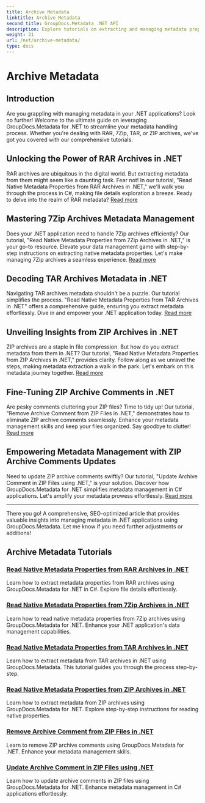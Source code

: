 ```yaml
---
title: Archive Metadata
linktitle: Archive Metadata
second_title: GroupDocs.Metadata .NET API
description: Explore tutorials on extracting and managing metadata properties from various archive formats like RAR, 7Zip, TAR, and ZIP using GroupDocs.Metadata for .NET.
weight: 21
url: /net/archive-metadata/
type: docs
---
```

# Archive Metadata


## Introduction

Are you grappling with managing metadata in your .NET applications? Look no further! Welcome to the ultimate guide on leveraging GroupDocs.Metadata for .NET to streamline your metadata handling process. Whether you're dealing with RAR, 7Zip, TAR, or ZIP archives, we've got you covered with our comprehensive tutorials.

## Unlocking the Power of RAR Archives in .NET

RAR archives are ubiquitous in the digital world. But extracting metadata from them might seem like a daunting task. Fear not! In our tutorial, "Read Native Metadata Properties from RAR Archives in .NET," we'll walk you through the process in C#, making file details exploration a breeze. Ready to delve into the realm of RAR metadata? [Read more](./read-native-metadata-rar-archives/)

## Mastering 7Zip Archives Metadata Management

Does your .NET application need to handle 7Zip archives efficiently? Our tutorial, "Read Native Metadata Properties from 7Zip Archives in .NET," is your go-to resource. Elevate your data management game with step-by-step instructions on extracting native metadata properties. Let's make managing 7Zip archives a seamless experience. [Read more](./read-native-metadata-7zip-archives/)

## Decoding TAR Archives Metadata in .NET

Navigating TAR archives metadata shouldn't be a puzzle. Our tutorial simplifies the process. "Read Native Metadata Properties from TAR Archives in .NET" offers a comprehensive guide, ensuring you extract metadata effortlessly. Dive in and empower your .NET application today. [Read more](./read-native-metadata-tar-archives/)

## Unveiling Insights from ZIP Archives in .NET

ZIP archives are a staple in file compression. But how do you extract metadata from them in .NET? Our tutorial, "Read Native Metadata Properties from ZIP Archives in .NET," provides clarity. Follow along as we unravel the steps, making metadata extraction a walk in the park. Let's embark on this metadata journey together. [Read more](./read-native-metadata-zip-archives/)

## Fine-Tuning ZIP Archive Comments in .NET

Are pesky comments cluttering your ZIP files? Time to tidy up! Our tutorial, "Remove Archive Comment from ZIP Files in .NET," demonstrates how to eliminate ZIP archive comments seamlessly. Enhance your metadata management skills and keep your files organized. Say goodbye to clutter! [Read more](./remove-archive-comment-zip-files/)

## Empowering Metadata Management with ZIP Archive Comments Updates

Need to update ZIP archive comments swiftly? Our tutorial, "Update Archive Comment in ZIP Files using .NET," is your solution. Discover how GroupDocs.Metadata for .NET simplifies metadata management in C# applications. Let's amplify your metadata prowess effortlessly. [Read more](./update-archive-comment-zip-files/)

---

There you go! A comprehensive, SEO-optimized article that provides valuable insights into managing metadata in .NET applications using GroupDocs.Metadata. Let me know if you need further adjustments or additions!
## Archive Metadata Tutorials
### [Read Native Metadata Properties from RAR Archives in .NET](./read-native-metadata-rar-archives/)
Learn how to extract metadata properties from RAR archives using GroupDocs.Metadata for .NET in C#. Explore file details effortlessly.
### [Read Native Metadata Properties from 7Zip Archives in .NET](./read-native-metadata-7zip-archives/)
Learn how to read native metadata properties from 7Zip archives using GroupDocs.Metadata for .NET. Enhance your .NET application's data management capabilities.
### [Read Native Metadata Properties from TAR Archives in .NET](./read-native-metadata-tar-archives/)
Learn how to extract metadata from TAR archives in .NET using GroupDocs.Metadata. This tutorial guides you through the process step-by-step.
### [Read Native Metadata Properties from ZIP Archives in .NET](./read-native-metadata-zip-archives/)
Learn how to extract metadata from ZIP archives using GroupDocs.Metadata for .NET. Explore step-by-step instructions for reading native properties.
### [Remove Archive Comment from ZIP Files in .NET](./remove-archive-comment-zip-files/)
Learn to remove ZIP archive comments using GroupDocs.Metadata for .NET. Enhance your metadata management skills.
### [Update Archive Comment in ZIP Files using .NET](./update-archive-comment-zip-files/)
Learn how to update archive comments in ZIP files using GroupDocs.Metadata for .NET. Enhance metadata management in C# applications effortlessly.